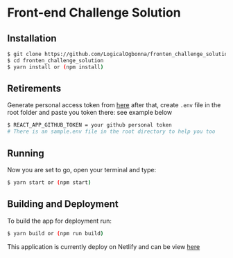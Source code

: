 # Front-end Challenge Solution

## Installation
```sh
$ git clone https://github.com/LogicalOgbonna/fronten_challenge_solution.git
$ cd fronten_challenge_solution
$ yarn install or (npm install)
```

## Retirements
Generate personal access token from  [here](https://docs.github.com/en/authentication/keeping-your-account-and-data-secure/creating-a-personal-access-token) after that, create `.env` file in the root folder and paste you token there: see example below 
```sh
$ REACT_APP_GITHUB_TOKEN = your github personal token
# There is an sample.env file in the root directory to help you too
``` 
## Running
Now you are set to go, open your terminal and type:
```sh
$ yarn start or (npm start)
```
## Building and Deployment
To build the app for deployment run:
```sh
$ yarn build or (npm run build)
```
This application is currently deploy on Netlify and can be view [here](https://frontend-challenge-solution.netlify.app)


